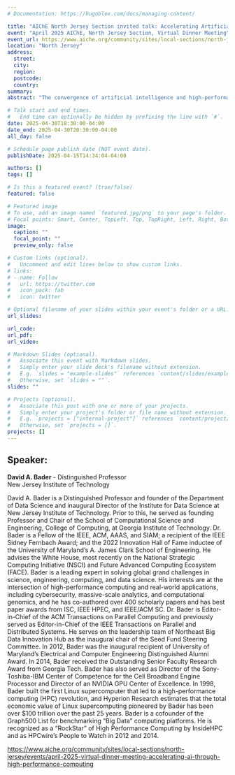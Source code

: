 ```yaml
---
# Documentation: https://hugoblox.com/docs/managing-content/

title: "AIChE North Jersey Section invited talk: Accelerating Artificial Intelligence through High Performance Computing"
event: "April 2025 AIChE, North Jersey Section, Virtual Dinner Meeting"
event_url: https://www.aiche.org/community/sites/local-sections/north-jersey
location: "North Jersey"
address:
  street:
  city:
  region:
  postcode:
  country:
summary:
abstract: "The convergence of artificial intelligence and high-performance computing (HPC) is driving unprecedented advances in solving global grand challenges. From training foundation models and large language models (LLMs) that require thousands of GPUs, to accelerating graph neural networks for detecting disease patterns in human populations, protecting elections from cyber-threats, and improving power grid resilience – the computational demands are extraordinary. These challenges extend beyond traditional HPC applications, introducing new complexities in data locality, scalability, and system architecture. The massive computational requirements of modern AI models, often exceeding hundreds of petaFLOPS during training, demand novel approaches to distributed computing, memory hierarchies, and interconnect technologies. This talk explores the symbiotic relationship between AI and HPC, examining how advances in parallel computing architectures and algorithms are enabling the next generation of AI systems, while AI-driven approaches are transforming how we design and optimize HPC systems. Bader will discuss cutting-edge research in AI acceleration, scalable training and inference techniques, and the future of heterogeneous computing architectures needed to power the next generation of artificial intelligence."

# Talk start and end times.
#   End time can optionally be hidden by prefixing the line with `#`.
date: 2025-04-30T18:30:00-04:00
date_end: 2025-04-30T20:30:00-04:00
all_day: false

# Schedule page publish date (NOT event date).
publishDate: 2025-04-15T14:34:04-04:00

authors: []
tags: []

# Is this a featured event? (true/false)
featured: false

# Featured image
# To use, add an image named `featured.jpg/png` to your page's folder. 
# Focal points: Smart, Center, TopLeft, Top, TopRight, Left, Right, BottomLeft, Bottom, BottomRight.
image:
  caption: ""
  focal_point: ""
  preview_only: false

# Custom links (optional).
#   Uncomment and edit lines below to show custom links.
# links:
# - name: Follow
#   url: https://twitter.com
#   icon_pack: fab
#   icon: twitter

# Optional filename of your slides within your event's folder or a URL.
url_slides:

url_code:
url_pdf:
url_video:

# Markdown Slides (optional).
#   Associate this event with Markdown slides.
#   Simply enter your slide deck's filename without extension.
#   E.g. `slides = "example-slides"` references `content/slides/example-slides.md`.
#   Otherwise, set `slides = ""`.
slides: ""

# Projects (optional).
#   Associate this post with one or more of your projects.
#   Simply enter your project's folder or file name without extension.
#   E.g. `projects = ["internal-project"]` references `content/project/deep-learning/index.md`.
#   Otherwise, set `projects = []`.
projects: []
---
```



## Speaker: ##

**David A. Bader** - Distinguished Professor  
New Jersey Institute of Technology

David A. Bader is a Distinguished Professor and founder of the Department of Data Science and inaugural Director of the Institute for Data Science at New Jersey Institute of Technology. Prior to this, he served as founding Professor and Chair of the School of Computational Science and Engineering, College of Computing, at Georgia Institute of Technology. Dr. Bader is a Fellow of the IEEE, ACM, AAAS, and SIAM; a recipient of the IEEE Sidney Fernbach Award; and the 2022 Innovation Hall of Fame inductee of the University of Maryland’s A. James Clark School of Engineering. He advises the White House, most recently on the National Strategic Computing Initiative (NSCI) and Future Advanced Computing Ecosystem (FACE). Bader is a leading expert in solving global grand challenges in science, engineering, computing, and data science. His interests are at the intersection of high-performance computing and real-world applications, including cybersecurity, massive-scale analytics, and computational genomics, and he has co-authored over 400 scholarly papers and has best paper awards from ISC, IEEE HPEC, and IEEE/ACM SC. Dr. Bader is Editor-in-Chief of the ACM Transactions on Parallel Computing and previously served as Editor-in-Chief of the IEEE Transactions on Parallel and Distributed Systems. He serves on the leadership team of Northeast Big Data Innovation Hub as the inaugural chair of the Seed Fund Steering Committee. In 2012, Bader was the inaugural recipient of University of Maryland’s Electrical and Computer Engineering Distinguished Alumni Award. In 2014, Bader received the Outstanding Senior Faculty Research Award from Georgia Tech. Bader has also served as Director of the Sony-Toshiba-IBM Center of Competence for the Cell Broadband Engine Processor and Director of an NVIDIA GPU Center of Excellence. In 1998, Bader built the first Linux supercomputer that led to a high-performance computing (HPC) revolution, and Hyperion Research estimates that the total economic value of Linux supercomputing pioneered by Bader has been over $100 trillion over the past 25 years. Bader is a cofounder of the Graph500 List for benchmarking “Big Data” computing platforms. He is recognized as a “RockStar” of High Performance Computing by InsideHPC and as HPCwire’s People to Watch in 2012 and 2014.


https://www.aiche.org/community/sites/local-sections/north-jersey/events/april-2025-virtual-dinner-meeting-accelerating-ai-through-high-performance-computing
